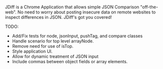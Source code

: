 JDiff is a Chrome Application that allows simple JSON Comparison "off-the-web". No need to worry about 
posting insecure data on remote websites to inspect differences in JSON. JDiff's got you covered!

TODO:
- Add/Fix tests for node, jsonInput, pushTag, and compare classes
- Handle scenario for top level arrayNode.
- Remove need for use of isTop.
- Style application UI.
- Allow for dynamic treatment of JSON input
- Include commas between object fields or array elements.
